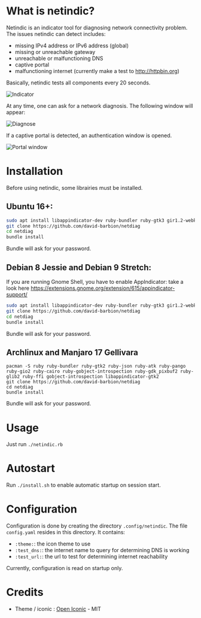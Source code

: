 # What is netindic?

Netindic is an indicator tool for diagnosing network connectivity problem. The issues netindic can detect includes:
* missing IPv4 address or IPv6 address (global)
* missing or unreachable gateway
* unreachable or malfunctioning DNS
* captive portal
* malfunctioning internet (currently make a test to http://httpbin.org) 

Basically, netindic tests all components every 20 seconds. 

![Indicator](https://github.com/david-barbion/netdiag/wiki/images/indicator.png)

At any time, one can ask for a network diagnosis. The following window will appear:

![Diagnose](https://github.com/david-barbion/netdiag/wiki/images/diagnose.png)

If a captive portal is detected, an authentication window is opened.

![Portal window](https://github.com/david-barbion/netdiag/wiki/images/portal.png)

# Installation

Before using netindic, some librairies must be installed. 

## Ubuntu 16+:

```bash
sudo apt install libappindicator-dev ruby-bundler ruby-gtk3 gir1.2-webkit2-4.0 ruby-json ruby-atk ruby-pango ruby-gio2 ruby-cairo ruby-cairo-gobject ruby-gobject-introspection ruby-gdk-pixbuf2 ruby-gdk3 ruby-glib2 ruby-gtk2 ruby-ffi
git clone https://github.com/david-barbion/netdiag 
cd netdiag
bundle install
```

Bundle will ask for your password.

## Debian 8 Jessie and Debian 9 Stretch:
If you are running Gnome Shell, you have to enable AppIndicator: take a look here https://extensions.gnome.org/extension/615/appindicator-support/

```bash
sudo apt install libappindicator-dev ruby-bundler ruby-gtk3 gir1.2-webkit2-4.0 ruby-json ruby-atk ruby-pango ruby-gio2 ruby-cairo ruby-cairo-gobject ruby-gobject-introspection ruby-gdk-pixbuf2 ruby-gdk3 ruby-glib2 ruby-gtk2 ruby-ffi
git clone https://github.com/david-barbion/netdiag 
cd netdiag
bundle install
```

Bundle will ask for your password.
 
## Archlinux and Manjaro 17 Gellivara

```
pacman -S ruby ruby-bundler ruby-gtk2 ruby-json ruby-atk ruby-pango ruby-gio2 ruby-cairo ruby-gobject-introspection ruby-gdk_pixbuf2 ruby-glib2 ruby-ffi gobject-introspection libappindicator-gtk2
git clone https://github.com/david-barbion/netdiag 
cd netdiag
bundle install
```

Bundle will ask for your password.

# Usage

Just run `./netindic.rb`

# Autostart

Run `./install.sh` to enable automatic startup on session start.

# Configuration

Configuration is done by creating the directory `.config/netindic`. The file `config.yaml` resides in this directory. It contains:
* `:theme:`: the icon theme to use
* `:test_dns:`: the internet name to query for determining DNS is working
* `:test_url:`: the url to test for determining internet reachability

Currently, configuration is read on startup only.

# Credits
* Theme / iconic : [Open Iconic](https://github.com/iconic/open-iconic) - MIT 

